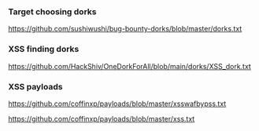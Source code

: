 ### Target choosing dorks

https://github.com/sushiwushi/bug-bounty-dorks/blob/master/dorks.txt

### XSS finding dorks

https://github.com/HackShiv/OneDorkForAll/blob/main/dorks/XSS_dork.txt

### XSS payloads

https://github.com/coffinxp/payloads/blob/master/xsswafbypss.txt

https://github.com/coffinxp/payloads/blob/master/xss.txt
